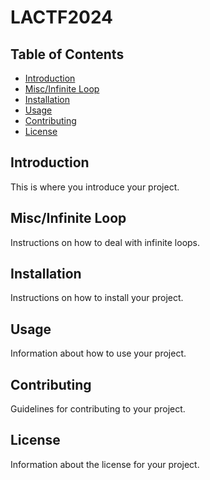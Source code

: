 # LACTF2024

## Table of Contents
- [Introduction](#introduction)
- [Misc/Infinite Loop](#miscinfinite-loop)
- [Installation](#installation)
- [Usage](#usage)
- [Contributing](#contributing)
- [License](#license)

## Introduction
This is where you introduce your project.

## Misc/Infinite Loop
Instructions on how to deal with infinite loops.

## Installation
Instructions on how to install your project.

## Usage
Information about how to use your project.

## Contributing
Guidelines for contributing to your project.

## License
Information about the license for your project.

